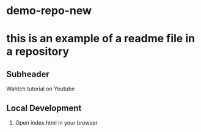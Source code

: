 # demo-repo-new

# this is an example of a readme file in a repository

## Subheader

Wahtch tutorial on Youtube

## Local Development

1. Open index.html in your browser